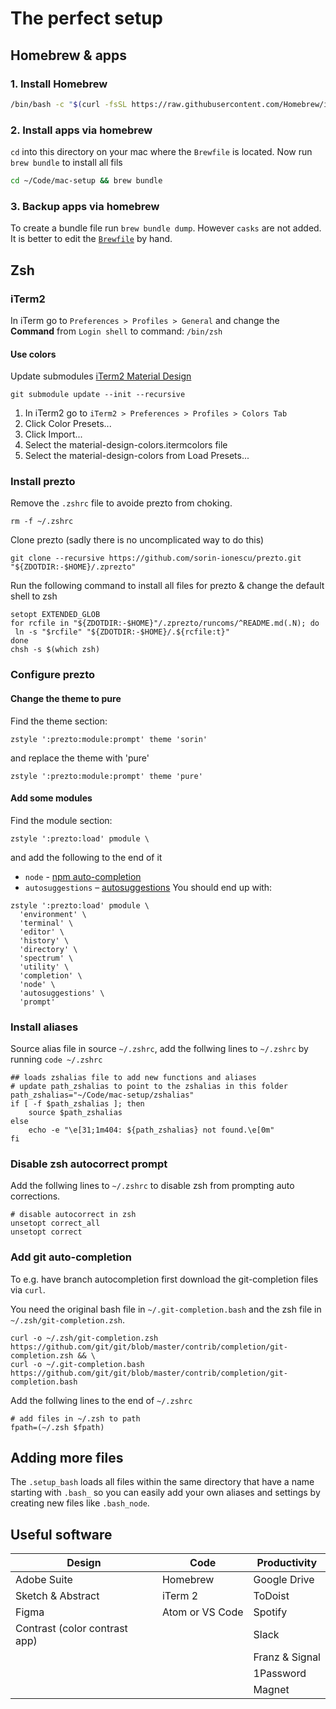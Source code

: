 # The perfect setup

## Homebrew & apps
### 1. Install Homebrew
```sh
/bin/bash -c "$(curl -fsSL https://raw.githubusercontent.com/Homebrew/install/master/install.sh)"
```
### 2. Install apps via homebrew
`cd` into this directory on your mac where the `Brewfile` is located. Now run `brew bundle` to install all fils

```sh
cd ~/Code/mac-setup && brew bundle
```

### 3. Backup apps via homebrew
To create a bundle file run `brew bundle dump`. However `casks` are not added. It is better to edit the [`Brewfile`](./Brewfile) by hand.

## Zsh
### iTerm2
In iTerm go to `Preferences > Profiles > General` and change the **Command** from `Login shell` to command: `/bin/zsh`

#### Use colors
Update submodules [iTerm2 Material Design](https://github.com/MartinSeeler/iterm2-material-design)
```
git submodule update --init --recursive
```

1. In iTerm2 go to `iTerm2 > Preferences > Profiles > Colors Tab`
2. Click Color Presets...
3. Click Import...
4. Select the material-design-colors.itermcolors file
5. Select the material-design-colors from Load Presets...

### Install prezto
Remove the `.zshrc` file to avoide prezto from choking.
```shell
rm -f ~/.zshrc
```

Clone prezto (sadly there is no uncomplicated way to do this)
```shell
git clone --recursive https://github.com/sorin-ionescu/prezto.git "${ZDOTDIR:-$HOME}/.zprezto"
```

Run the following command to install all files for prezto & change the default shell to zsh
```shell
setopt EXTENDED_GLOB
for rcfile in "${ZDOTDIR:-$HOME}"/.zprezto/runcoms/^README.md(.N); do
 ln -s "$rcfile" "${ZDOTDIR:-$HOME}/.${rcfile:t}"
done
chsh -s $(which zsh)
```
### Configure prezto
  
#### Change the theme to pure
Find the theme section:
```
zstyle ':prezto:module:prompt' theme 'sorin'
```
and replace the theme with 'pure'
```
zstyle ':prezto:module:prompt' theme 'pure'
```
#### Add some modules
Find the module section:
```
zstyle ':prezto:load' pmodule \
```
and add the following to the end of it
- `node` - [npm auto-completion](https://github.com/sorin-ionescu/prezto/tree/master/modules/node)
- `autosuggestions` – [autosuggestions]( https://github.com/sorin-ionescu/prezto/tree/master/modules/autosuggestions)
You should end up with:
```
zstyle ':prezto:load' pmodule \
  'environment' \
  'terminal' \
  'editor' \
  'history' \
  'directory' \
  'spectrum' \
  'utility' \
  'completion' \
  'node' \
  'autosuggestions' \
  'prompt'
```

### Install aliases
Source alias file in source `~/.zshrc`, add the follwing lines to `~/.zshrc` by running `code ~/.zshrc`

```
## loads zshalias file to add new functions and aliases
# update path_zshalias to point to the zshalias in this folder
path_zshalias="~/Code/mac-setup/zshalias"
if [ -f $path_zshalias ]; then
    source $path_zshalias
else
    echo -e "\e[31;1m404: ${path_zshalias} not found.\e[0m"
fi
```

### Disable zsh autocorrect prompt
Add the follwing lines to `~/.zshrc` to disable zsh from prompting auto corrections.
```
# disable autocorrect in zsh
unsetopt correct_all
unsetopt correct
```

### Add git auto-completion
To e.g. have branch autocompletion first download the git-completion files via `curl`.

You need the original bash file in `~/.git-completion.bash` and the zsh file in `~/.zsh/git-completion.zsh`.

```
curl -o ~/.zsh/git-completion.zsh https://github.com/git/git/blob/master/contrib/completion/git-completion.zsh && \
curl -o ~/.git-completion.bash https://github.com/git/git/blob/master/contrib/completion/git-completion.bash
```

Add the follwing lines to the end of `~/.zshrc`
```
# add files in ~/.zsh to path
fpath=(~/.zsh $fpath)
```
<!-- ## BASH Installation -->

<!-- **Double-click the `install.command`** and everything should work fine. -->

<!-- It does the following:

1. Add a `setupDir` variable to the `.bash_profile` which points to this folder on your hard drive, like this:

```bash
setupDir=$HOME/Code/.bash
```

2. `sources` (loads) the `.setup_bash` file from this folder.

```bash
source $setupDir/.setup_bash
``` -->

## Adding more files
The `.setup_bash` loads all files within the same directory that have a name starting with `.bash_` so you can easily add your own aliases and settings by creating new files like `.bash_node`.

## Useful software
| Design | Code | Productivity |
| --- | --- | --- |
| Adobe Suite | Homebrew | Google Drive |
| Sketch & Abstract | iTerm 2 | ToDoist |
| Figma | Atom or VS Code | Spotify |
| Contrast (color contrast app) | | Slack |
| | | Franz & Signal |
| | | 1Password |
| | | Magnet |

